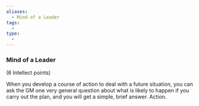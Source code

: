 ```yaml
---
aliases:
  - Mind of a Leader
tags:
  - 
type:
  - 
---
```

### Mind of a Leader

(6 Intellect points)

When you develop a course of action to deal with a future situation, you can ask the GM one very general question about what is likely to happen if you carry out the plan, and you will get a simple, brief answer. Action.